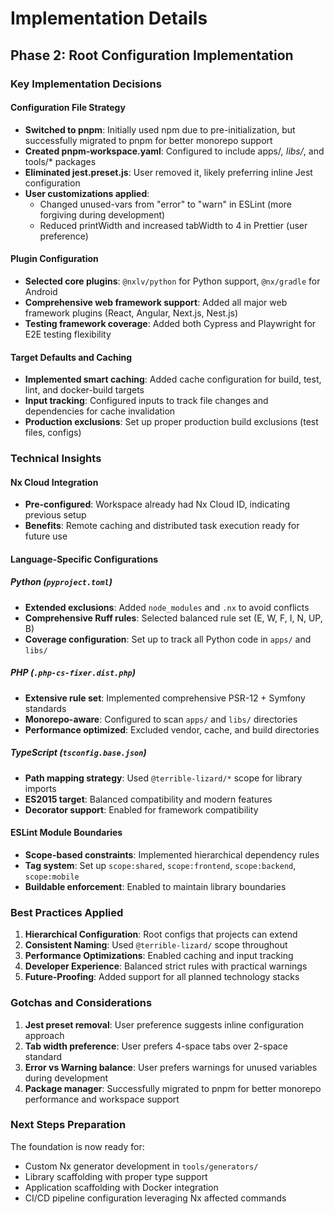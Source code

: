 # Implementation Details

## Phase 2: Root Configuration Implementation

### Key Implementation Decisions

#### Configuration File Strategy
- **Switched to pnpm**: Initially used npm due to pre-initialization, but successfully migrated to pnpm for better monorepo support
- **Created pnpm-workspace.yaml**: Configured to include apps/*, libs/*, and tools/* packages
- **Eliminated jest.preset.js**: User removed it, likely preferring inline Jest configuration
- **User customizations applied**: 
  - Changed unused-vars from "error" to "warn" in ESLint (more forgiving during development)
  - Reduced printWidth and increased tabWidth to 4 in Prettier (user preference)

#### Plugin Configuration
- **Selected core plugins**: `@nxlv/python` for Python support, `@nx/gradle` for Android
- **Comprehensive web framework support**: Added all major web framework plugins (React, Angular, Next.js, Nest.js)
- **Testing framework coverage**: Added both Cypress and Playwright for E2E testing flexibility

#### Target Defaults and Caching
- **Implemented smart caching**: Added cache configuration for build, test, lint, and docker-build targets
- **Input tracking**: Configured inputs to track file changes and dependencies for cache invalidation
- **Production exclusions**: Set up proper production build exclusions (test files, configs)

### Technical Insights

#### Nx Cloud Integration
- **Pre-configured**: Workspace already had Nx Cloud ID, indicating previous setup
- **Benefits**: Remote caching and distributed task execution ready for future use

#### Language-Specific Configurations

##### Python (`pyproject.toml`)
- **Extended exclusions**: Added `node_modules` and `.nx` to avoid conflicts
- **Comprehensive Ruff rules**: Selected balanced rule set (E, W, F, I, N, UP, B)
- **Coverage configuration**: Set up to track all Python code in `apps/` and `libs/`

##### PHP (`.php-cs-fixer.dist.php`)
- **Extensive rule set**: Implemented comprehensive PSR-12 + Symfony standards
- **Monorepo-aware**: Configured to scan `apps/` and `libs/` directories
- **Performance optimized**: Excluded vendor, cache, and build directories

##### TypeScript (`tsconfig.base.json`)
- **Path mapping strategy**: Used `@terrible-lizard/*` scope for library imports
- **ES2015 target**: Balanced compatibility and modern features
- **Decorator support**: Enabled for framework compatibility

#### ESLint Module Boundaries
- **Scope-based constraints**: Implemented hierarchical dependency rules
- **Tag system**: Set up `scope:shared`, `scope:frontend`, `scope:backend`, `scope:mobile`
- **Buildable enforcement**: Enabled to maintain library boundaries

### Best Practices Applied

1. **Hierarchical Configuration**: Root configs that projects can extend
2. **Consistent Naming**: Used `@terrible-lizard/` scope throughout
3. **Performance Optimizations**: Enabled caching and input tracking
4. **Developer Experience**: Balanced strict rules with practical warnings
5. **Future-Proofing**: Added support for all planned technology stacks

### Gotchas and Considerations

1. **Jest preset removal**: User preference suggests inline configuration approach
2. **Tab width preference**: User prefers 4-space tabs over 2-space standard
3. **Error vs Warning balance**: User prefers warnings for unused variables during development
4. **Package manager**: Successfully migrated to pnpm for better monorepo performance and workspace support

### Next Steps Preparation

The foundation is now ready for:
- Custom Nx generator development in `tools/generators/`
- Library scaffolding with proper type support
- Application scaffolding with Docker integration
- CI/CD pipeline configuration leveraging Nx affected commands 
